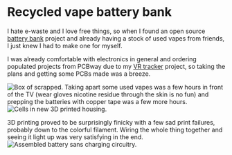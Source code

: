 
# Recycled vape battery bank

I hate e-waste and I love free things, so when I found an open source [battery bank]("https://github.com/chrisdoelcreates/vape-power-bank") project and already having a stock of used vapes from friends, I just knew I had to make one for myself.

I was already comfortable with electronics in general and ordering populated projects from PCBway due to my [VR tracker](Vr-tracker.html) project, so taking the plans and getting some PCBs made was a breeze.

<img src="images/vape1.jpg" alt="Box of scrapped.">
Taking apart some used vapes was a few hours in front of the TV (wear gloves nicotine residue through the skin is no fun) and prepping the batteries with copper tape was a few more hours.
<img src="images/vape2.jpg" alt="Cells in new 3D printed housing.">

3D printing proved to be surprisingly finicky with a few sad print failures, probably down to the colorful filament.
Wiring the whole thing together and seeing it light up was very satisfying in the end.
<img src="images/vape3.jpg" alt="Assembled battery sans charging circuitry."> 